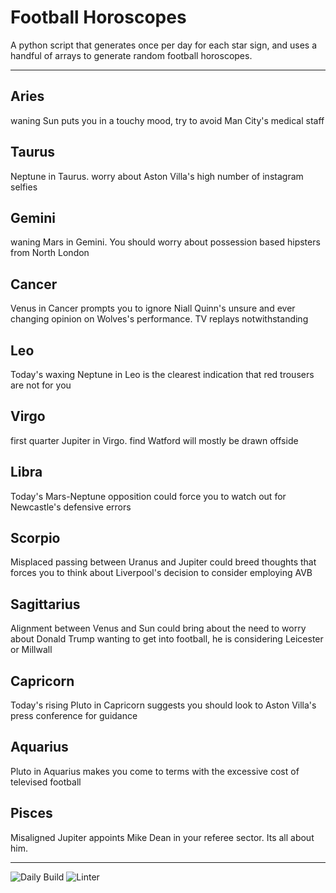 # Football Horoscopes

A python script that generates once per day for each star sign, and uses a handful of arrays to generate random football horoscopes.

---

<!-- horoscopes_item starts -->
<h2>Aries</h2><p>waning Sun puts you in a touchy mood, try to avoid Man City's medical staff</p><h2>Taurus</h2><p>Neptune in Taurus. worry about Aston Villa's high number of instagram selfies</p><h2>Gemini</h2><p>waning Mars in Gemini. You should worry about possession based hipsters from North London</p><h2>Cancer</h2><p>Venus in Cancer prompts you to ignore Niall Quinn's unsure and ever changing opinion on Wolves's performance. TV replays notwithstanding</p><h2>Leo</h2><p>Today's waxing Neptune in Leo is the clearest indication that red trousers are not for you</p><h2>Virgo</h2><p>first quarter Jupiter in Virgo. find Watford will mostly be drawn offside</p><h2>Libra</h2><p>Today's Mars-Neptune opposition could force you to watch out for Newcastle's defensive errors</p><h2>Scorpio</h2><p>Misplaced passing between Uranus and Jupiter could breed thoughts that forces you to think about Liverpool's decision to consider employing AVB</p><h2>Sagittarius</h2><p>Alignment between Venus and Sun could bring about the need to worry about Donald Trump wanting to get into football, he is considering Leicester or Millwall</p><h2>Capricorn</h2><p>Today's rising Pluto in Capricorn suggests you should look to Aston Villa's press conference for guidance</p><h2>Aquarius</h2><p>Pluto in Aquarius makes you come to terms with the excessive cost of televised football</p><h2>Pisces</h2><p>Misaligned Jupiter appoints Mike Dean in your referee sector. Its all about him.</p>
<!-- horoscopes_item ends -->

---

![Daily Build](https://github.com/MatBenfield/horofootball.thechels.uk/workflows/Daily%20Build/badge.svg) ![Linter](https://github.com/MatBenfield/horofootball.thechels.uk/workflows/Linter/badge.svg)
